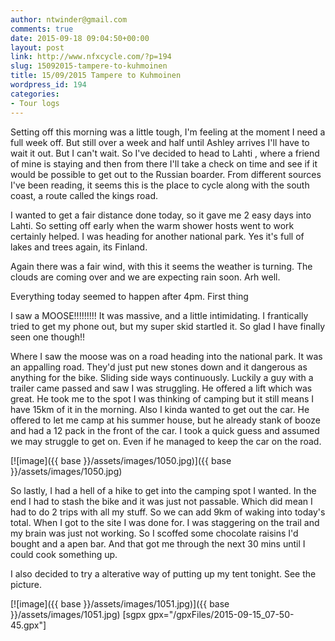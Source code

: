 ```yaml
---
author: ntwinder@gmail.com
comments: true
date: 2015-09-18 09:04:50+00:00
layout: post
link: http://www.nfxcycle.com/?p=194
slug: 15092015-tampere-to-kuhmoinen
title: 15/09/2015 Tampere to Kuhmoinen
wordpress_id: 194
categories:
- Tour logs
---
```


Setting off this morning was a little tough, I'm feeling at the moment I need a full week off. But still over a week and half until Ashley arrives I'll have to wait it out. But I can't wait. So I've decided to head to Lahti , where a friend of mine is staying and then from there I'll take a check on time and see if it would be possible to get out to the Russian boarder. From different sources I've been reading, it seems this is the place to cycle along with the south coast, a route called the kings road. 

I wanted to get a fair distance done today, so it gave me 2 easy days into Lahti. So setting off early when the warm shower hosts went to work certainly helped. I was heading for another national park. Yes it's full of lakes and trees again, its Finland. 

Again there was a fair wind, with this it seems the weather is turning. The clouds are coming over and we are expecting rain soon. Arh well.

Everything today seemed to happen after 4pm. First thing

I saw a MOOSE!!!!!!!!! It was massive, and a little intimidating. I frantically tried to get my phone out, but my super skid startled it. So glad I have finally seen one though!! 

Where I saw the moose was on a road heading into the national park. It was an appalling road. They'd just put new stones down and it dangerous as anything for the bike. Sliding side ways continuously. Luckily a guy with a trailer came passed and saw I was struggling. He offered a lift which was great. He took me to the spot I was thinking of camping but it still means I have 15km of it in the morning. Also I kinda wanted to get out the car. He offered to let me camp at his summer house, but he already stank of booze and had a 12 pack in the front of the car. I took a quick guess and assumed we may struggle to get on. Even if he managed to keep the car on the road. 

[![image]({{ base }}/assets/images/1050.jpg)]({{ base }}/assets/images/1050.jpg)



So lastly, I had a hell of a hike to get into the camping spot I wanted. In the end I had to stash the bike and it was just not passable. Which did mean I had to do 2 trips with all my stuff. So we can add 9km of waking into today's total. When I got to the site I was done for. I was staggering on the trail and my brain was just not working. So I scoffed some chocolate raisins I'd bought and a apen bar. And that got me through the next 30 mins until I could cook something up. 

I also decided to try a alterative way of putting up my tent tonight. See the picture. 

[![image]({{ base }}/assets/images/1051.jpg)]({{ base }}/assets/images/1051.jpg)
[sgpx gpx="/gpxFiles/2015-09-15_07-50-45.gpx"]

